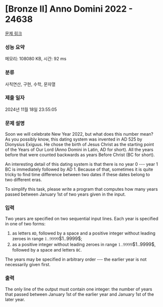 # [Bronze II] Anno Domini 2022 - 24638 

[문제 링크](https://www.acmicpc.net/problem/24638) 

### 성능 요약

메모리: 108080 KB, 시간: 92 ms

### 분류

사칙연산, 구현, 수학, 문자열

### 제출 일자

2024년 11월 18일 23:55:05

### 문제 설명

<p>Soon we will celebrate New Year 2022, but what does this number mean? As you possibly know, this dating system was invented in AD 525 by Dionysius Exiguus. He chose the birth of Jesus Christ as the starting point of the Years of Our Lord (Anno Domini in Latin, AD for short). All the years before that were counted backwards as years Before Christ (BC for short). </p>

<p>An interesting detail of this dating system is that there is no year 0 --- year 1 BC is immediately followed by AD 1. Because of that, sometimes it is quite tricky to find time difference between two dates if these dates belong to two different eras.</p>

<p>To simplify this task, please write a program that computes how many years passed between January 1st of two years given in the input.</p>

### 입력 

 <p>Two years are specified on two sequential input lines. Each year is specified in one of two forms:</p>

<ol>
	<li>as letters <code>AD</code>, followed by a space and a positive integer without leading zeroes in range <mjx-container class="MathJax" jax="CHTML" style="font-size: 109%; position: relative;"><mjx-math class="MJX-TEX" aria-hidden="true"><mjx-mn class="mjx-n"><mjx-c class="mjx-c31"></mjx-c><mjx-c class="mjx-c2E"></mjx-c></mjx-mn><mjx-mn class="mjx-n"><mjx-c class="mjx-c2E"></mjx-c><mjx-c class="mjx-c39"></mjx-c><mjx-c class="mjx-c39"></mjx-c><mjx-c class="mjx-c39"></mjx-c><mjx-c class="mjx-c39"></mjx-c></mjx-mn></mjx-math><mjx-assistive-mml unselectable="on" display="inline"><math xmlns="http://www.w3.org/1998/Math/MathML"><mn>1.</mn><mn>.9999</mn></math></mjx-assistive-mml><span aria-hidden="true" class="no-mathjax mjx-copytext">$1..9999$</span></mjx-container>;</li>
	<li>as a positive integer without leading zeroes in range <mjx-container class="MathJax" jax="CHTML" style="font-size: 109%; position: relative;"><mjx-math class="MJX-TEX" aria-hidden="true"><mjx-mn class="mjx-n"><mjx-c class="mjx-c31"></mjx-c><mjx-c class="mjx-c2E"></mjx-c></mjx-mn><mjx-mn class="mjx-n"><mjx-c class="mjx-c2E"></mjx-c><mjx-c class="mjx-c39"></mjx-c><mjx-c class="mjx-c39"></mjx-c><mjx-c class="mjx-c39"></mjx-c><mjx-c class="mjx-c39"></mjx-c></mjx-mn></mjx-math><mjx-assistive-mml unselectable="on" display="inline"><math xmlns="http://www.w3.org/1998/Math/MathML"><mn>1.</mn><mn>.9999</mn></math></mjx-assistive-mml><span aria-hidden="true" class="no-mathjax mjx-copytext">$1..9999$</span></mjx-container>, followed by a space and letters <code>BC</code>.</li>
</ol>

<p>The years may be specified in arbitrary order --- the earlier year is not necessarily given first.</p>

### 출력 

 <p>The only line of the output must contain one integer: the number of years that passed between January 1st of the earlier year and January 1st of the later year.</p>

